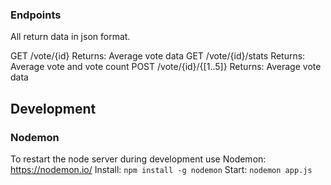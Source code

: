 ### Endpoints
All return data in json format.

GET /vote/{id}
  Returns: Average vote data
GET /vote/{id}/stats
  Returns: Average vote and vote count
POST /vote/{id}/{[1..5]}
  Returns: Average vote data

## Development

### Nodemon
To restart the node server during development use Nodemon: https://nodemon.io/
Install: `npm install -g nodemon`
Start: `nodemon app.js`

